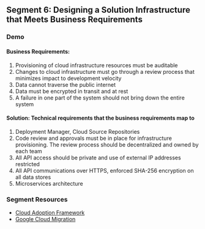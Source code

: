 ## Segment 6: Designing a Solution Infrastructure that Meets Business Requirements

### Demo
#### Business Requirements: 
1. Provisioning of cloud infrastructure resources must be auditable
2. Changes to cloud infrastructure must go through a review process that minimizes impact to development velocity
3. Data cannot traverse the public internet
4. Data must be encrypted in transit and at rest
5. A failure in one part of the system should not bring down the entire system


#### Solution: Technical requirements that the business requirements map to
1. Deployment Manager, Cloud Source Repositories
2. Code review and approvals must be in place for infrastructure provisioning. The review process should be decentralized and owned by each team
3. All API access should be private and use of external IP addresses restricted
4. All API communications over HTTPS, enforced SHA-256 encryption on all data stores
5. Microservices architecture


### Segment Resources
- [Cloud Adoption Framework](https://services.google.com/fh/files/misc/google_cloud_adoption_framework_whitepaper.pdf)
- [Google Cloud Migration](https://cloud.google.com/architecture/migration-to-gcp-getting-started)
